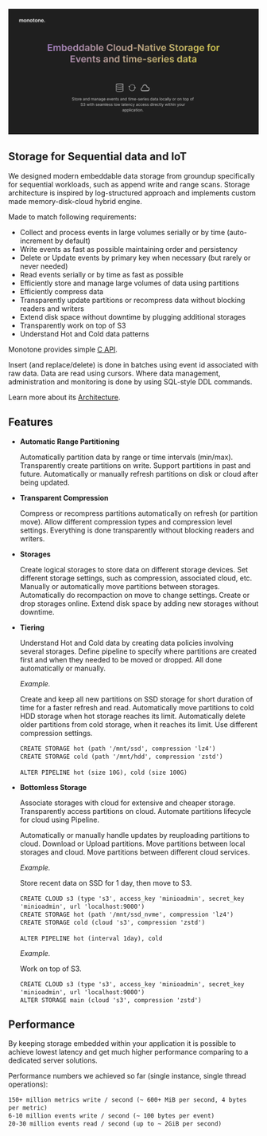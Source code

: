 
![image description](.github/logo.png)

## Storage for Sequential data and IoT

We designed modern embeddable data storage from groundup specifically for sequential workloads, such as append write and range scans.
Storage architecture is inspired by log-structured approach and implements custom made memory-disk-cloud hybrid engine.

Made to match following requirements:

  - Collect and process events in large volumes serially or by time (auto-increment by default)
  - Write events as fast as possible maintaining order and persistency
  - Delete or Update events by primary key when necessary (but rarely or never needed)
  - Read events serially or by time as fast as possible
  - Efficiently store and manage large volumes of data using partitions
  - Efficiently compress data
  - Transparently update partitions or recompress data without blocking readers and writers
  - Extend disk space without downtime by plugging additional storages
  - Transparently work on top of S3
  - Understand Hot and Cold data patterns

Monotone provides simple [C API](monotone/main/api/monotone.h).

Insert (and replace/delete) is done in batches using event id associated with raw data. Data are read using cursors.
Where data management, administration and monitoring is done by using SQL-style DDL commands.

Learn more about its [Architecture](ARCHITECTURE.md).

## Features

- **Automatic Range Partitioning**

  Automatically partition data by range or time intervals (min/max). Transparently create partitions on write.
  Support partitions in past and future.
  Automatically or manually refresh partitions on disk or cloud after being updated.

- **Transparent Compression**

  Compress or recompress partitions automatically on refresh (or partition move). Allow different compression types and compression level settings.
  Everything is done transparently without blocking readers and writers.

- **Storages**

  Create logical storages to store data on different storage devices. Set different storage settings,
  such as compression, associated cloud, etc. Manually or automatically move partitions between storages.
  Automatically do recompaction on move to change settings. Create or drop storages online.
  Extend disk space by adding new storages without downtime.

- **Tiering**

  Understand Hot and Cold data by creating data policies involving several storages.
  Define pipeline to specify where partitions are created first and when they needed to be
  moved or dropped. All done automatically or manually.
  
  *Example.*
  
  Create and keep all new partitions on SSD storage for short duration of time for a faster refresh and read.
  Automatically move partitions to cold HDD storage when hot storage reaches its limit.
  Automatically delete older partitions from cold storage, when it reaches its limit.
  Use different compression settings.
  
  ```
  CREATE STORAGE hot (path '/mnt/ssd', compression 'lz4')
  CREATE STORAGE cold (path '/mnt/hdd', compression 'zstd')
  
  ALTER PIPELINE hot (size 10G), cold (size 100G)
  ```

- **Bottomless Storage**

  Associate storages with cloud for extensive and cheaper storage. Transparently access partitions on cloud.
  Automate partitions lifecycle for cloud using Pipeline.
  
  Automatically or manually handle updates by reuploading partitions to cloud.
  Download or Upload partitions. Move partitions between local storages and cloud.
  Move partitions between different cloud services.

  *Example.*

  Store recent data on SSD for 1 day, then move to S3.

  ```
  CREATE CLOUD s3 (type 's3', access_key 'minioadmin', secret_key 'minioadmin', url 'localhost:9000')
  CREATE STORAGE hot (path '/mnt/ssd_nvme', compression 'lz4')
  CREATE STORAGE cold (cloud 's3', compression 'zstd')
  
  ALTER PIPELINE hot (interval 1day), cold
  ```

  *Example.*

  Work on top of S3.

  ```
  CREATE CLOUD s3 (type 's3', access_key 'minioadmin', secret_key 'minioadmin', url 'localhost:9000')
  ALTER STORAGE main (cloud 's3', compression 'zstd')
  ``` 
  
## Performance

By keeping storage embedded within your application it is possible to achieve lowest latency and get much higher performance
comparing to a dedicated server solutions.

Performance numbers we achieved so far (single instance, single thread operations):

    150+ million metrics write / second (~ 600+ MiB per second, 4 bytes per metric)
    6-10 million events write / second (~ 100 bytes per event)
    20-30 million events read / second (up to ~ 2GiB per second)
